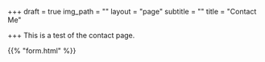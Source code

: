 +++
draft = true
img_path = ""
layout = "page"
subtitle = ""
title = "Contact Me"

+++
This is a test of the contact page.

{{% "form.html" %}}